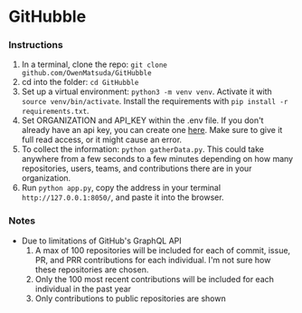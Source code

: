 # GitHubble

### Instructions

1. In a terminal, clone the repo: `git clone github.com/OwenMatsuda/GitHubble`
2. cd into the folder: `cd GitHubble`
3. Set up a virtual environment: `python3 -m venv venv`. Activate it with `source venv/bin/activate`. Install the requirements with `pip install -r requirements.txt`.
4. Set ORGANIZATION and API_KEY within the .env file. If you don't already have an api key, you can create one [here](https://github.com/settings/tokens). Make sure to give it full read access, or it might cause an error.
5. To collect the information: `python gatherData.py`. This could take anywhere from a few seconds to a few minutes depending on how many repositories, users, teams, and contributions there are in your organization.
6. Run `python app.py`, copy the address in your terminal `http://127.0.0.1:8050/`, and paste it into the browser.

### Notes

 - Due to limitations of GitHub's GraphQL API
     1. A max of 100 repositories will be included for each of commit, issue, PR, and PRR contributions for each individual. I'm not sure how these repositories are chosen.
     2. Only the 100 most recent contributions will be included for each individual in the past year
     3. Only contributions to public repositories are shown
